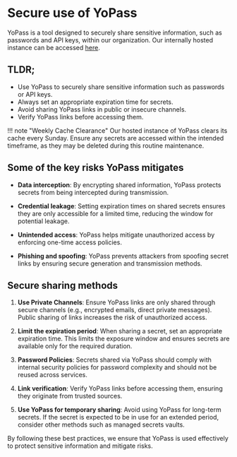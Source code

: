 # Secure use of YoPass

YoPass is a tool designed to securely share sensitive information, such as passwords and API keys, within our organization. Our internally hosted instance can be accessed [here](https://secrets.equinor.com).

## TLDR;

- Use YoPass to securely share sensitive information such as passwords or API keys.
- Always set an appropriate expiration time for secrets.
- Avoid sharing YoPass links in public or insecure channels.
- Verify YoPass links before accessing them.

!!! note "Weekly Cache Clearance"
    Our hosted instance of YoPass clears its cache every Sunday. Ensure any secrets are accessed within the intended timeframe, as they may be deleted during this routine maintenance.

## Some of the key risks YoPass mitigates

- **Data interception**: By encrypting shared information, YoPass protects secrets from being intercepted during transmission.
  
- **Credential leakage**: Setting expiration times on shared secrets ensures they are only accessible for a limited time, reducing the window for potential leakage.
  
- **Unintended access**: YoPass helps mitigate unauthorized access by enforcing one-time access policies.

- **Phishing and spoofing**: YoPass prevents attackers from spoofing secret links by ensuring secure generation and transmission methods.

## Secure sharing methods

1. **Use Private Channels**: Ensure YoPass links are only shared through secure channels (e.g., encrypted emails, direct private messages). Public sharing of links increases the risk of unauthorized access.

2. **Limit the expiration period**: When sharing a secret, set an appropriate expiration time. This limits the exposure window and ensures secrets are available only for the required duration.

3. **Password Policies**: Secrets shared via YoPass should comply with internal security policies for password complexity and should not be reused across services.

4. **Link verification**: Verify YoPass links before accessing them, ensuring they originate from trusted sources.

5. **Use YoPass for temporary sharing**: Avoid using YoPass for long-term secrets. If the secret is expected to be in use for an extended period, consider other methods such as managed secrets vaults.

By following these best practices, we ensure that YoPass is used effectively to protect sensitive information and mitigate risks.
